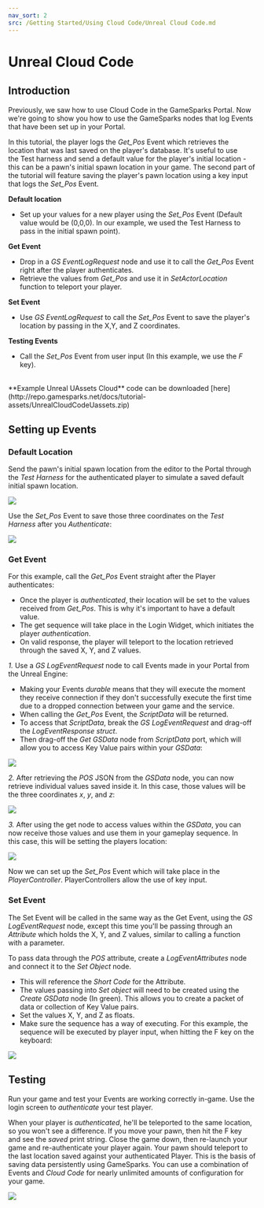 ```yaml
---
nav_sort: 2
src: /Getting Started/Using Cloud Code/Unreal Cloud Code.md
---
```


# Unreal Cloud Code

## Introduction

Previously, we saw how to use Cloud Code in the GameSparks Portal. Now we're going to show you how to use the GameSparks nodes that log Events that have been set up in your Portal.

In this tutorial, the player logs the *Get_Pos* Event which retrieves the location that was last saved on the player's database. It's useful to use the Test harness and send a default value for the player's initial location - this can be a pawn's initial spawn location in your game. The second part of the tutorial will feature saving the player's pawn location using a key input that logs the *Set_Pos* Event.

**Default location**

  * Set up your values for a new player using the *Set_Pos* Event (Default value would be (0,0,0). In our example, we used the Test Harness to pass in the initial spawn point).

**Get Event**

  * Drop in a *GS EventLogRequest* node and use it to call the *Get_Pos* Event right after the player authenticates.
  * Retrieve the values from *Get_Pos* and use it in *SetActorLocation* function to teleport your player.

**Set Event**

  * Use *GS EventLogRequest* to call the *Set_Pos* Event to save the player's location by passing in the X,Y, and Z coordinates.

**Testing Events**

  * Call the *Set_Pos* Event from user input (In this example, we use the *F* key).

</br>
**Example Unreal UAssets Cloud** code can be downloaded [here](http://repo.gamesparks.net/docs/tutorial-assets/UnrealCloudCodeUassets.zip)

## Setting up Events

### Default Location

Send the pawn's initial spawn location from the editor to the Portal through the *Test Harness* for the authenticated player to simulate a saved default initial spawn location.

![](img/UR/1.png)

Use the *Set_Pos* Event to save those three coordinates on the *Test Harness* after you *Authenticate*:

![](img/UR/7.png)

### Get Event

For this example, call the *Get_Pos* Event straight after the Player authenticates:
* Once the player is *authenticated*, their location will be set to the values received from *Get_Pos*. This is why it's important to have a default value.
* The get sequence will take place in the Login Widget, which initiates the player *authentication*.
* On valid response, the player will teleport to the location retrieved through the saved X, Y, and Z values.

*1.* Use a *GS LogEventRequest* node to call Events made in your Portal from the Unreal Engine:
* Making your Events *durable* means that they will execute the moment they receive connection if they don't successfully execute the first time due to a dropped connection between your game and the service.
* When calling the *Get_Pos* Event, the *ScriptData* will be returned.
* To access that *ScriptData*, break the *GS LogEventRequest* and drag-off the *LogEventResponse* *struct*.
* Then drag-off the *Get GSData* node from *ScriptData* port, which will allow you to access Key Value pairs within your *GSData*:

![](img/UR/3.png)

*2.* After retrieving the *POS* JSON from the *GSData* node, you can now retrieve individual values saved inside it. In this case, those values will be the three coordinates *x*, *y*, and *z*:

![](img/UR/4.png)

*3.* After using the get node to access values within the *GSData*, you can now receive those values and use them in your gameplay sequence. In this case, this will be setting the players location:

![](img/UR/5.png)

Now we can set up the *Set_Pos* Event which will take place in the *PlayerController*. PlayerControllers allow the use of key input.

### Set Event

The Set Event will be called in the same way as the Get Event, using the *GS LogEventRequest* node, except this time you'll be passing through an *Attribute* which holds the X, Y, and Z values, similar to calling a function with a parameter.

To pass data through the *POS* attribute, create a *LogEventAttributes* node and connect it to the *Set Object* node.
* This will reference the *Short Code* for the Attribute.
* The values passing into *Set object* will need to be created using the *Create GSData* node (In green). This allows you to create a packet of data or collection of Key Value pairs.
* Set the values X, Y, and Z as floats.
* Make sure the sequence has a way of executing. For this example, the sequence will be executed by player input, when hitting the F key on the keyboard:

![](img/UR/6.png)

## Testing

Run your game and test your Events are working correctly in-game. Use the login screen to *authenticate* your test player.

When your player is *authenticated*, he'll be teleported to the same location, so you won't see a difference. If you move your pawn, then hit the F key and see the *saved* print string. Close the game down, then re-launch your game and re-authenticate your player again. Your pawn should teleport to the last location saved against your authenticated Player. This is the basis of saving data persistently using GameSparks. You can use a combination of Events and *Cloud Code* for nearly unlimited amounts of configuration for your game.

![](img/UR/7.gif)
